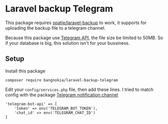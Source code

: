 # Laravel backup Telegram

This package requires [spatie/laravel-backup](https://github.com/spatie/laravel-backup) to work, it supports for uploading the backup file to a telegram channel.

Because this package use [Telegram API](https://core.telegram.org/bots/api#senddocument), the file size be limited to 50MB. So if your database is big, this solution isn't for your bussiness.

## Setup

Install this package 
```
composer require bangnokia/laravel-backup-telegram
```

Edit your `config/services.php` file, then add these lines. I tried to match config with the package [Telegram notification channel](https://github.com/laravel-notification-channels/telegram)
```
'telegram-bot-api' => [
    'token' => env('TELEGRAM_BOT_TOKEN'),
    'chat_id' => env('TELEGRAM_CHAT_ID')
]
```
